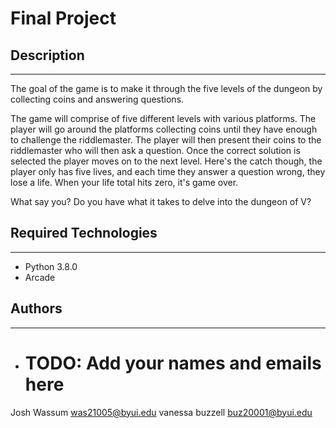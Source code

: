 # Final Project

## Description
---
The goal of the game is to make it through the five levels of the dungeon by collecting coins and
answering questions. 

The game will comprise of five different levels with various platforms. The player will go around the 
platforms collecting coins until they have enough to challenge the riddlemaster. The player will then
present their coins to the riddlemaster who will then ask a question. Once the correct solution is selected
the player moves on to the next level. Here's the catch though, the player only has five lives, and each time 
they answer a question wrong, they lose a life. When your life total hits zero, it's game over. 

What say you? Do you have what it takes to delve into the dungeon of V?

## Required Technologies
---
* Python 3.8.0
* Arcade

## Authors
---
* # TODO: Add your names and emails here

Josh Wassum was21005@byui.edu
vanessa buzzell 
buz20001@byui.edu

